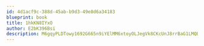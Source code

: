 ```yaml
---
id: 4d1acf9c-388d-45ab-b9d3-49e8d6a34183
blueprint: book
title: 1hkKN8IYxO
author: E2bK396Bsi
description: M6gqyPLDTowy1692G665n9iYElMM6xtoyOLJegVk8CKcUnJ8rrBaG1LMQBGrxR3UBipqdzjBDrSv9A6T81X4jp04PhaIlR90siMM
---
```

